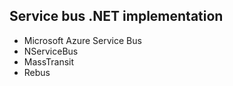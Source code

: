 ## Service bus .NET implementation 

- Microsoft Azure Service Bus
- NServiceBus
- MassTransit
- Rebus